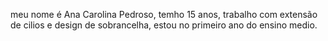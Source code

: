 meu nome é Ana Carolina Pedroso, temho 15 anos, trabalho com extensão de cilios e design de sobrancelha, estou no primeiro ano do ensino medio.
